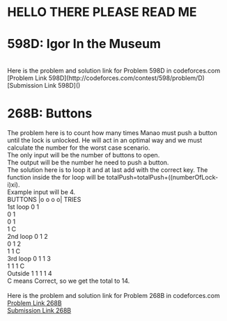 # HELLO THERE PLEASE READ ME

# 598D: Igor In the Museum
<br>
Here is the problem and solution link for Problem 598D in codeforces.com <br>
[Problem Link 598D](http://codeforces.com/contest/598/problem/D) <br>
[Submission Link 598D]() <br>

# 268B: Buttons
The problem here is to count how many times Manao must push a button until the lock is unlocked. He will act in an optimal way and we must calculate the number for the worst case scenario. <br>
The only input will be the number of buttons to open. <br>
The output will be the number he need to push a button. <br>
The solution here is to loop it and at last add with the correct key. The function inside the for loop will be totalPush=totalPush+((numberOfLock-i)xi). <br>
Example input will be 4.<br>
BUTTONS |o o o o| TRIES <br>
1st loop 0          1   <br>
           0        1   <br>
             0      1   <br>
               1    C   <br>
2nd loop 0     1    2   <br>
           0   1    2   <br>
             1 1    C   <br>
3rd loop 0   1 1    3   <br>
           1 1 1    C   <br>
Outside  1 1 1 1    4   <br>
C means Correct, so we get the total to 14. <br>
<br>
Here is the problem and solution link for Problem 268B in codeforces.com <br>
[Problem Link 268B](http://codeforces.com/problemset/problem/268/B) <br>
[Submission Link 268B](http://codeforces.com/contest/268/submission/43107631) <br>
